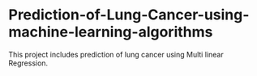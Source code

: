 # Prediction-of-Lung-Cancer-using-machine-learning-algorithms
This project includes prediction of lung cancer using Multi linear Regression.
